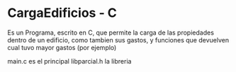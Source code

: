 # CargaEdificios - C

Es un Programa, escrito en C, que permite la carga de las propiedades dentro de un edificio, como tambien sus gastos, y funciones que devuelven cual tuvo mayor gastos (por ejemplo)

main.c es el principal
libparcial.h la libreria
